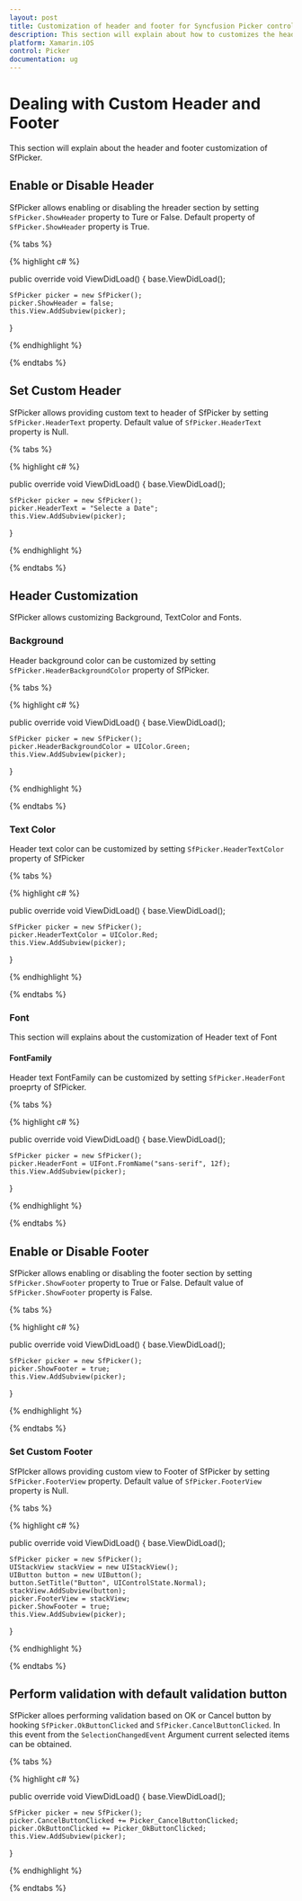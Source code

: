 ```yaml
---
layout: post
title: Customization of header and footer for Syncfusion Picker control in Xamarin.iOS
description: This section will explain about how to customizes the header and footer of Syncfusion Picker control for Xamarin.iOS platform.
platform: Xamarin.iOS
control: Picker
documentation: ug
---
```


# Dealing with Custom Header and Footer

This section will explain about the header and footer customization of SfPicker.


## Enable or Disable Header

SfPicker allows enabling or disabling the hreader section by setting `SfPicker.ShowHeader` property to Ture or False. Default property of `SfPicker.ShowHeader` property is True.

{% tabs %}

{% highlight c# %}

public override void ViewDidLoad()
{
    base.ViewDidLoad();

    SfPicker picker = new SfPicker();
    picker.ShowHeader = false;
    this.View.AddSubview(picker);
}

{% endhighlight %}

{% endtabs %}

## Set Custom Header

SfPicker allows providing custom text to header of SfPicker by setting `SfPicker.HeaderText` property. Default value of `SfPicker.HeaderText` property is Null.

{% tabs %}

{% highlight c# %}

public override void ViewDidLoad()
{
    base.ViewDidLoad();

    SfPicker picker = new SfPicker();
    picker.HeaderText = "Selecte a Date";
    this.View.AddSubview(picker);
}

{% endhighlight %}

{% endtabs %}

## Header Customization

SfPicker allows customizing Background, TextColor and Fonts.

### Background

Header background color can be customized by setting `SfPicker.HeaderBackgroundColor` property of SfPicker.

{% tabs %}

{% highlight c# %}

public override void ViewDidLoad()
{
    base.ViewDidLoad();

    SfPicker picker = new SfPicker();
    picker.HeaderBackgroundColor = UIColor.Green;
    this.View.AddSubview(picker);
}

{% endhighlight %}

{% endtabs %}

### Text Color

Header text color can be customized by setting `SfPicker.HeaderTextColor` property of SfPicker

{% tabs %}

{% highlight c# %}

public override void ViewDidLoad()
{
    base.ViewDidLoad();

    SfPicker picker = new SfPicker();
    picker.HeaderTextColor = UIColor.Red;
    this.View.AddSubview(picker);
}

{% endhighlight %}

{% endtabs %}

### Font

This section will explains about the customization of Header text of Font

#### FontFamily

Header text FontFamily can be customized by setting `SfPicker.HeaderFont` proeprty of SfPicker.

{% tabs %}

{% highlight c# %}

public override void ViewDidLoad()
{
    base.ViewDidLoad();

    SfPicker picker = new SfPicker();
    picker.HeaderFont = UIFont.FromName("sans-serif", 12f);
    this.View.AddSubview(picker);
}

{% endhighlight %}

{% endtabs %}

## Enable or Disable Footer

SfPicker allows enabling or disabling the footer section by setting `SfPicker.ShowFooter` property to True or False. Default value of `SfPicker.ShowFooter` property is False.

{% tabs %}

{% highlight c# %}

public override void ViewDidLoad()
{
    base.ViewDidLoad();

    SfPicker picker = new SfPicker();
    picker.ShowFooter = true;
    this.View.AddSubview(picker);
}

{% endhighlight %}

{% endtabs %}

### Set Custom Footer

SfPIcker allows providing custom view to Footer of SfPicker by setting `SfPicker.FooterView` property. Default value of `SfPicker.FooterView` property is Null.

{% tabs %}

{% highlight c# %}

public override void ViewDidLoad()
{
    base.ViewDidLoad();

    SfPicker picker = new SfPicker();
    UIStackView stackView = new UIStackView();
    UIButton button = new UIButton();
    button.SetTitle("Button", UIControlState.Normal);
    stackView.AddSubview(button);
    picker.FooterView = stackView;
    picker.ShowFooter = true;
    this.View.AddSubview(picker);
}

{% endhighlight %}

{% endtabs %}

## Perform validation with default validation button

SfPicker alloes performing validation based on OK or Cancel button by hooking `SfPicker.OkButtonClicked` and `SfPicker.CancelButtonClicked`. In this event from the `SelectionChangedEvent` Argument current selected items can be obtained.

{% tabs %}

{% highlight c# %}

public override void ViewDidLoad()
{
    base.ViewDidLoad();

    SfPicker picker = new SfPicker();
    picker.CancelButtonClicked += Picker_CancelButtonClicked;
    picker.OkButtonClicked += Picker_OkButtonClicked;
    this.View.AddSubview(picker);
}

{% endhighlight %}

{% endtabs %}